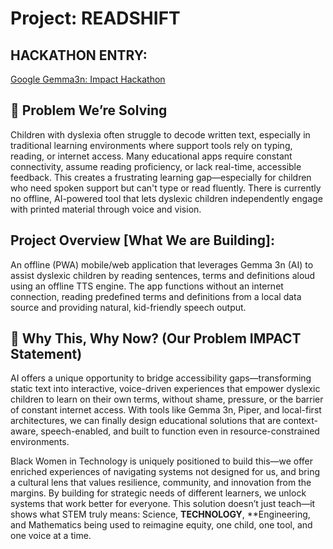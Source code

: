 # Project: READSHIFT

## HACKATHON ENTRY: 

[Google Gemma3n: Impact Hackathon ](https://www.kaggle.com/competitions/google-gemma-3n-hackathon)


## 🧠 Problem We’re Solving

Children with dyslexia often struggle to decode written text, especially in traditional learning environments where support tools rely on typing, reading, or internet access. Many educational apps require constant connectivity, assume reading proficiency, or lack real-time, accessible feedback. This creates a frustrating learning gap—especially for children who need spoken support but can't type or read fluently. There is currently no offline, AI-powered tool that lets dyslexic children independently engage with printed material through voice and vision.

## Project Overview [What We are Building]:

An offline (PWA) mobile/web application that leverages Gemma 3n (AI) to assist dyslexic children by reading sentences, terms and definitions aloud using an offline TTS engine. The app functions without an internet connection, reading predefined terms and definitions from a local data source and providing natural, kid-friendly speech output.

## 🧭 Why This, Why Now? (Our Problem IMPACT Statement)

AI offers a unique opportunity to bridge accessibility gaps—transforming static text into interactive, voice-driven experiences that empower dyslexic children to learn on their own terms, without shame, pressure, or the barrier of constant internet access. With tools like Gemma 3n, Piper, and local-first architectures, we can finally design educational solutions that are context-aware, speech-enabled, and built to function even in resource-constrained environments.

Black Women in Technology is uniquely positioned to build this—we offer enriched experiences of navigating systems not designed for us, and bring a cultural lens that values resilience, community, and innovation from the margins. By building for strategic needs of different learners, we unlock systems that work better for everyone.
This solution doesn’t just teach—it shows what STEM truly means: Science,   **TECHNOLOGY**, **Engineering, and Mathematics being used to reimagine equity, one child, one tool, and one voice at a time.

